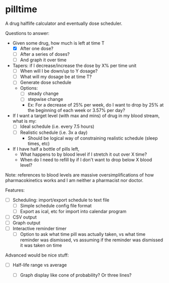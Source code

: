 # pilltime

A drug halflife calculator and eventually dose scheduler. 

Questions to answer:
- Given some drug, how much is left at time T 
  - [x] After one dose?
  - [ ] After a series of doses?
  - [ ] And graph it over time 
- Tapers: if I decrease/increase the dose by X% per time unit 
  - [ ] When will I be down/up to Y dosage?
  - [ ] What will my dosage be at time T?
  - [ ] Generate dose schedule
  - Options: 
    - [ ] steady change 
    - [ ] stepwise change
    - Ex: For a decrease of 25% per week, do I want to drop by 25% at the
      beginning of each week or 3.57% per day?
- If I want a target level (with max and mins) of drug in my blood stream, what
  is my:
  - [ ] Ideal schedule (i.e. every 7.5 hours)
  - [ ] Realistic schedule (i.e. 3x a day)
    - Should be logical way of constraining realistic schedule (sleep times,
      etc)
- If I have half a bottle of pills left,
  - What happens to by blood level if I stretch it out over X time?
  - When do I need to refill by if I don't want to drop below X blood level?

Note: references to blood levels are massive oversimplifications of how
pharmacokinetics works and I am neither a pharmacist nor doctor.

Features:
- [ ] Scheduling: import/export schedule to text file
  - [ ] Simple schedule config file format
  - [ ] Export as ical, etc for import into calendar program
- [ ] CSV output
- [ ] Graph output
- [ ] Interactive reminder timer
  - [ ] Option to ask what time pill was actually taken, vs what time
    reminder was dismissed, vs assuming if the reminder was dismissed it was
    taken on time

Advanced would be nice stuff:
- [ ] Half-life range vs average
  - [ ] Graph display like cone of probability? Or three lines?


